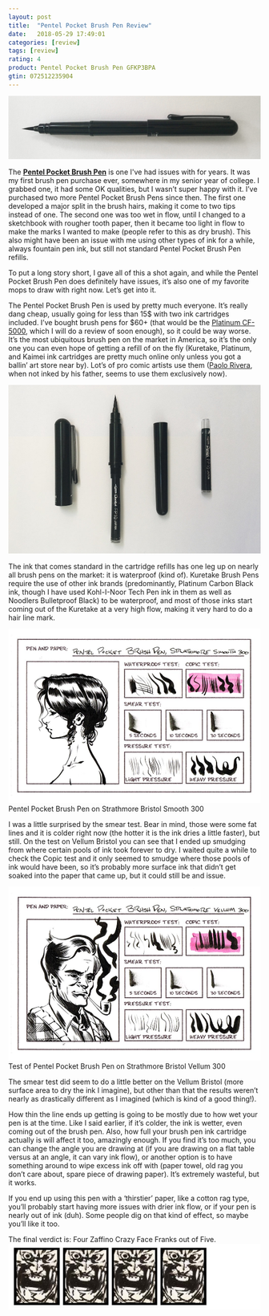 ```yaml
---
layout: post
title:  "Pentel Pocket Brush Pen Review"
date:   2018-05-29 17:49:01
categories: [review]
tags: [review]
rating: 4
product: Pentel Pocket Brush Pen GFKP3BPA
gtin: 072512235904
---
```


![Pentel Pocket Brush Pen Posted](/assets/img/blog-images/pentel-pocket-brush-pen-by-itself.jpg)

The [**Pentel Pocket Brush Pen**](https://www.jetpens.com/Pentel-Pocket-Brush-Pen-XGFKP-A/pd/1793) is one I've had issues with for years.  It was my first brush pen purchase ever, somewhere in my senior year of college.  I grabbed one, it had some OK qualities, but I wasn’t super happy with it.  I’ve purchased two more Pentel Pocket Brush Pens since then.  The first one developed a major split in the brush hairs, making it come to two tips instead of one.  The second one was too wet in flow, until I changed to a sketchbook with rougher tooth paper, then it became too light in flow to make the marks I wanted to make (people refer to this as dry brush).  This also might have been an issue with me using other types of ink for a while, always fountain pen ink, but still not standard Pentel Pocket Brush Pen refills.

To put a long story short, I gave all of this a shot again, and while the Pentel Pocket Brush Pen does definitely have issues, it’s also one of my favorite mops to draw with right now.  Let’s get into it.

<!--more-->

The Pentel Pocket Brush Pen is used by pretty much everyone.  It’s really dang cheap, usually going for less than 15$ with two ink cartridges included.  I’ve bought brush pens for $60+ (that would be the [Platinum CF-5000](http://www.platinum-pen.co.jp/products/fude/efude.html), which I will do a review of soon enough), so it could be way worse. It’s the most ubiquitous brush pen on the market in America, so it’s the only one you can even hope of getting a refill of on the fly (Kuretake, Platinum, and Kaimei ink cartridges are pretty much online only unless you got a ballin’ art store near by).  Lot’s of pro comic artists use them ([Paolo Rivera](https://paolorivera.blogspot.com/), when not inked by his father, seems to use them exclusively now).

![Exploded view of Pentel Pocket Brush Pen](/assets/img/blog-images/pentel-pocket-brush-pen-exploded.jpg)

The ink that comes standard in the cartridge refills has one leg up on nearly all brush pens on the market: it is waterproof (kind of).  Kuretake Brush Pens require the use of other ink brands (predominantly, Platinum Carbon Black ink, though I have used Kohl-I-Noor Tech Pen ink in them as well as Noodlers Bulletproof Black) to be waterproof, and most of those inks start coming out of the Kuretake at a very high flow, making it very hard to do a hair line mark.

![Pentel Pocket Brush Pen on Strathmore Bristol Smooth 300](/assets/img/blog-images/review-ppbp-smooth.jpg)
Pentel Pocket Brush Pen on Strathmore Bristol Smooth 300

I was a little surprised by the smear test.  Bear in mind, those were some fat lines and it is colder right now (the hotter it is the ink dries a little faster), but still.  On the test on Vellum Bristol you can see that I ended up smudging from where certain pools of ink took forever to dry.  I waited quite a while to check the Copic test and it only seemed to smudge where those pools of ink would have been, so it’s probably more surface ink that didn’t get soaked into the paper that came up, but it could still be and issue.

![Pentel Pocket Brush Pen on Strathmore Bristol Vellum 300](/assets/img/blog-images/review-ppbp-vellum.jpg)
Test of Pentel Pocket Brush Pen on Strathmore Bristol Vellum 300

The smear test did seem to do a little better on the Vellum Bristol (more surface area to dry the ink I imagine), but other than that the results weren’t nearly as drastically different as I imagined (which is kind of a good thing!).

How thin the line ends up getting is going to be mostly due to how wet your pen is at the time.  Like I said earlier, if it’s colder, the ink is wetter, even coming out of the brush pen.  Also, how full your brush pen ink cartridge actually is will affect it too, amazingly enough.  If you find it’s too much, you can change the angle you are drawing at (if you are drawing on a flat table versus at an angle, it can vary ink flow), or another option is to have something around to wipe excess ink off with (paper towel, old rag you don’t care about, spare piece of drawing paper).  It’s extremely wasteful, but it works.

If you end up using this pen with a ‘thirstier’ paper, like a cotton rag type, you’ll probably start having more issues with drier ink flow, or if your pen is nearly out of ink (duh).  Some people dig on that kind of effect, so maybe you’ll like it too.

The final verdict is: Four Zaffino Crazy Face Franks out of Five.
![4 our of 5 Stars](/assets/img/blog-images/zaffino-scale-4-star.jpg)

